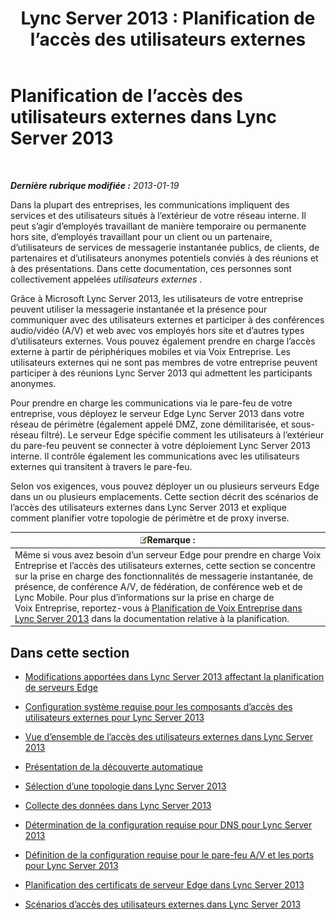﻿---
title: 'Lync Server 2013 : Planification de l’accès des utilisateurs externes'
TOCTitle: Planification de l’accès des utilisateurs externes
ms:assetid: ea098933-eff5-461e-aba3-e7f128784dc2
ms:mtpsurl: https://technet.microsoft.com/fr-fr/library/Gg399048(v=OCS.15)
ms:contentKeyID: 49299204
ms.date: 05/20/2016
mtps_version: v=OCS.15
ms.translationtype: HT
---

# Planification de l’accès des utilisateurs externes dans Lync Server 2013

 

_**Dernière rubrique modifiée :** 2013-01-19_

Dans la plupart des entreprises, les communications impliquent des services et des utilisateurs situés à l’extérieur de votre réseau interne. Il peut s’agir d’employés travaillant de manière temporaire ou permanente hors site, d’employés travaillant pour un client ou un partenaire, d’utilisateurs de services de messagerie instantanée publics, de clients, de partenaires et d’utilisateurs anonymes potentiels conviés à des réunions et à des présentations. Dans cette documentation, ces personnes sont collectivement appelées *utilisateurs externes* .

Grâce à Microsoft Lync Server 2013, les utilisateurs de votre entreprise peuvent utiliser la messagerie instantanée et la présence pour communiquer avec des utilisateurs externes et participer à des conférences audio/vidéo (A/V) et web avec vos employés hors site et d’autres types d’utilisateurs externes. Vous pouvez également prendre en charge l’accès externe à partir de périphériques mobiles et via Voix Entreprise. Les utilisateurs externes qui ne sont pas membres de votre entreprise peuvent participer à des réunions Lync Server 2013 qui admettent les participants anonymes.

Pour prendre en charge les communications via le pare-feu de votre entreprise, vous déployez le serveur Edge Lync Server 2013 dans votre réseau de périmètre (également appelé DMZ, zone démilitarisée, et sous-réseau filtré). Le serveur Edge spécifie comment les utilisateurs à l’extérieur du pare-feu peuvent se connecter à votre déploiement Lync Server 2013 interne. Il contrôle également les communications avec les utilisateurs externes qui transitent à travers le pare-feu.

Selon vos exigences, vous pouvez déployer un ou plusieurs serveurs Edge dans un ou plusieurs emplacements. Cette section décrit des scénarios de l’accès des utilisateurs externes dans Lync Server 2013 et explique comment planifier votre topologie de périmètre et de proxy inverse.

<table>
<thead>
<tr class="header">
<th><img src="images/Gg398920.note(OCS.15).gif" title="note" alt="note" />Remarque :</th>
</tr>
</thead>
<tbody>
<tr class="odd">
<td>Même si vous avez besoin d’un serveur Edge pour prendre en charge Voix Entreprise et l’accès des utilisateurs externes, cette section se concentre sur la prise en charge des fonctionnalités de messagerie instantanée, de présence, de conférence A/V, de fédération, de conférence web et de Lync Mobile. Pour plus d’informations sur la prise en charge de Voix Entreprise, reportez-vous à <a href="lync-server-2013-planning-for-enterprise-voice.md">Planification de Voix Entreprise dans Lync Server 2013</a> dans la documentation relative à la planification.</td>
</tr>
</tbody>
</table>


## Dans cette section

  - [Modifications apportées dans Lync Server 2013 affectant la planification de serveurs Edge](lync-server-2013-changes-in-lync-server-that-affect-edge-server-planning.md)

  - [Configuration système requise pour les composants d’accès des utilisateurs externes pour Lync Server 2013](lync-server-2013-system-requirements-for-external-user-access-components.md)

  - [Vue d’ensemble de l’accès des utilisateurs externes dans Lync Server 2013](lync-server-2013-overview-of-external-user-access.md)

  - [Présentation de la découverte automatique](lync-server-2013-understanding-autodiscover.md)

  - [Sélection d’une topologie dans Lync Server 2013](lync-server-2013-choosing-a-topology.md)

  - [Collecte des données dans Lync Server 2013](lync-server-2013-data-collection.md)

  - [Détermination de la configuration requise pour DNS pour Lync Server 2013](lync-server-2013-determine-dns-requirements.md)

  - [Définition de la configuration requise pour le pare-feu A/V et les ports pour Lync Server 2013](lync-server-2013-determine-external-a-v-firewall-and-port-requirements.md)

  - [Planification des certificats de serveur Edge dans Lync Server 2013](lync-server-2013-plan-for-edge-server-certificates.md)

  - [Scénarios d’accès des utilisateurs externes dans Lync Server 2013](lync-server-2013-scenarios-for-external-user-access.md)


